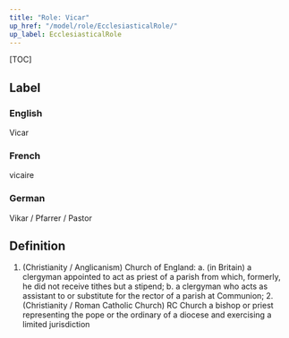 ```yaml
---
title: "Role: Vicar"
up_href: "/model/role/EcclesiasticalRole/"
up_label: EcclesiasticalRole
---
```


[TOC]

## Label

### English
Vicar

### French
vicaire

### German
Vikar / Pfarrer / Pastor

## Definition
1. (Christianity / Anglicanism) Church of England: a.  (in Britain) a clergyman appointed to act as priest of a parish from which, formerly, he did not receive tithes but a stipend; b.  a clergyman who acts as assistant to or substitute for the rector of a parish at Communion; 2. (Christianity / Roman Catholic Church) RC Church a bishop or priest representing the pope or the ordinary of a diocese and exercising a limited jurisdiction
